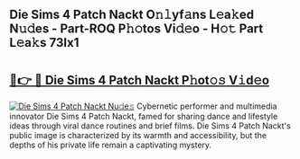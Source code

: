 ## Die Sims 4 Patch Nackt O𝚗𝚕yf𝚊ns L𝚎a𝚔ed N𝚞𝚍es - Part-ROQ P𝚑𝚘tos Vi𝚍𝚎o - H𝚘𝚝 Part L𝚎a𝚔s 73Ix1

# <h2><a href="http://kfeju9.oniu.top/?m=Die+Sims+4+Patch+Nackt">🔗👉 🔴 Die Sims 4 Patch Nackt P𝚑ot𝚘𝚜 V𝚒d𝚎o</a></h2>

[![Die Sims 4 Patch Nackt Nu𝚍e𝚜](https://i.imgur.com/0qMVB7G.gif)](http://kfeju9.oniu.top/?m=Die+Sims+4+Patch+Nackt)
Cybernetic performer and multimedia innovator Die Sims 4 Patch Nackt, famed for sharing dance and lifestyle ideas through viral dance routines and brief films. Die Sims 4 Patch Nackt's public image is characterized by its warmth and accessibility, but the depths of his private life remain a captivating mystery.  
